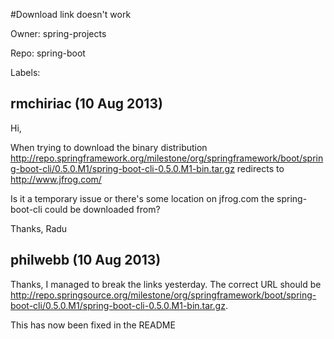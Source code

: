 #Download link doesn't work

Owner: spring-projects

Repo: spring-boot

Labels: 

## rmchiriac (10 Aug 2013)

Hi,

When trying to download the binary distribution http://repo.springframework.org/milestone/org/springframework/boot/spring-boot-cli/0.5.0.M1/spring-boot-cli-0.5.0.M1-bin.tar.gz  redirects to http://www.jfrog.com/

Is it a temporary issue or there's some location on jfrog.com the spring-boot-cli could be downloaded from?

Thanks,
Radu


## philwebb (10 Aug 2013)

Thanks, I managed to break the links yesterday. The correct URL should be http://repo.springsource.org/milestone/org/springframework/boot/spring-boot-cli/0.5.0.M1/spring-boot-cli-0.5.0.M1-bin.tar.gz.

This has now been fixed in the README


